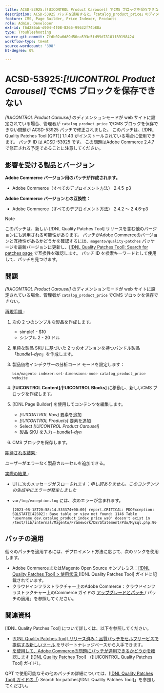 ```yaml
---
title: ACSD-53925:[!UICONTROL Product Carousel] でCMS ブロックを保存できない
description: ACSD-53925 パッチを適用すると、「catalog_product_price」のディメンションモードが web サイトに設定されている場合、管理者が製品カルーセルでCMS ブロックを保存できないAdobe Commerceの問題を修正できます。
feature: CMS, Page Builder, Price Indexer, Products
role: Admin, Developer
exl-id: f6d286ab-d904-4f08-8265-99632f74b88a
type: Troubleshooting
source-git-commit: 7fdb02a6d89d50ea593c5fd99d78101f89198424
workflow-type: tm+mt
source-wordcount: '398'
ht-degree: 0%

---
```


# ACSD-53925:*[!UICONTROL Product Carousel]* でCMS ブロックを保存できない

*[!UICONTROL Product Carousel]* のディメンションモードが web サイトに設定されている場合、管理者が `catalog_product_price` でCMS ブロックを保存できない問題が ACSD-53925 パッチで修正されました。 このパッチは、[!DNL Quality Patches Tool (QPT)] 1.1.43 がインストールされている場合に使用できます。 パッチ ID は ACSD-53925 です。 この問題はAdobe Commerce 2.4.7 で修正される予定であることに注意してください。

## 影響を受ける製品とバージョン

**Adobe Commerce バージョン用のパッチが作成されます。**

* Adobe Commerce（すべてのデプロイメント方法） 2.4.5-p3

**Adobe Commerce バージョンとの互換性：**

* Adobe Commerce（すべてのデプロイメント方法） 2.4.2 ～ 2.4.6-p3

>[!NOTE]
>
>このパッチは、新しい [!DNL Quality Patches Tool] リリースを含む他のバージョンにも適用される可能性があります。 パッチがAdobe Commerceのバージョンと互換性があるかどうかを確認するには、`magento/quality-patches` パッケージを最新バージョンに更新し、[[!DNL Quality Patches Tool]: Search for patches page](https://experienceleague.adobe.com/tools/commerce-quality-patches/index.html) で互換性を確認します。 パッチ ID を検索キーワードとして使用して、パッチを見つけます。

## 問題

*[!UICONTROL Product Carousel]* のディメンションモードが web サイトに設定されている場合、管理者が `catalog_product_price` でCMS ブロックを保存できない。

<u> 再現手順 </u>:

1. 次の 2 つのシンプルな製品を作成します。
   * simple1 - $10
   * シンプル 2 - 20 ドル
1. 単純な製品 SKU に基づいた 2 つのオプションを持つバンドル製品「*bundle1-dyn*」を作成します。
1. 製品価格インデクサーの分析コード モードを設定します：

   `bin/magento indexer:set-dimensions-mode catalog_product_price website`

1. **[!UICONTROL Content]**/**[!UICONTROL Blocks]** に移動し、新しいCMS ブロックを作成します。
1. [!DNL Page Builder] を使用してコンテンツを編集します。
   * *[!UICONTROL Row]* 要素を追加
   * *[!UICONTROL Products]* 要素を追加
   * Select *[!UICONTROL Product Carousel]*
   * 製品 SKU を入力 – *bundle1-dyn*
1. CMS ブロックを保存します。

<u> 期待される結果 </u>:

ユーザーがエラーなく製品カルーセルを追加できる。

<u> 実際の結果 </u>:

* UI に次のメッセージがスローされます：*申し訳ありません。このコンテンツの生成中にエラーが発生しました*
* `var/log/exception.log` には、次のエラーが含まれます。

  ```
  [2023-08-18T20:58:14.533374+00:00] report.CRITICAL: PDOException: SQLSTATE[42S02]: Base table or view not found: 1146 Table 'username_dev.catalog_product_index_price_ws0' doesn't exist in /test/lib/internal/Magento/Framework/DB/Statement/Pdo/Mysql.php:90
  ```

## パッチの適用

個々のパッチを適用するには、デプロイメント方法に応じて、次のリンクを使用します。

* Adobe CommerceまたはMagento Open Source オンプレミス：[[!DNL Quality Patches Tool] > 使用状況 ](/help/tools/quality-patches-tool/usage.md)[!DNL Quality Patches Tool] ガイドに記載されています。
* クラウドインフラストラクチャー上のAdobe Commerce：クラウドインフラストラクチャー上のCommerce ガイドの [ アップグレードとパッチ ](https://experienceleague.adobe.com/docs/commerce-cloud-service/user-guide/develop/upgrade/apply-patches.html)/ パッチの適用」を参照してください。

## 関連資料

[!DNL Quality Patches Tool] について詳しくは、以下を参照してください。

* [[!DNL Quality Patches Tool]  リリース済み：品質パッチをセルフサービスで提供する新しいツール ](https://experienceleague.adobe.com/en/docs/commerce-operations/tools/quality-patches-tool/quality-patches-tool-to-self-serve-quality-patches) をサポートナレッジベースから入手できます。
* [ を使用して、Adobe Commerceの問題にパッチが適用できるかどうかを確認します  [!DNL Quality Patches Tool]](/help/tools/quality-patches-tool/patches-available-in-qpt/check-patch-for-magento-issue-with-magento-quality-patches.md) （[!UICONTROL Quality Patches Tool] ガイド）。


QPT で使用可能なその他のパッチの詳細については、[[!DNL Quality Patches Tool] ガイドの「](https://experienceleague.adobe.com/tools/commerce-quality-patches/index.html): Search for patches[!DNL Quality Patches Tool]」を参照してください。
